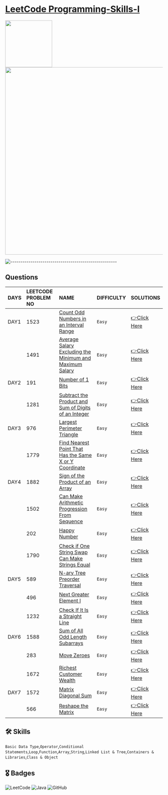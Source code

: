 # [LeetCode Programming-Skills-I](https://leetcode.com/study-plan/programming-skills/?progress=svapbu5)
<p float="left">
  <img src="https://assets.leetcode.com/study_plan/programming-skills/cover.png" width="150" />
  <img src="https://upload.wikimedia.org/wikipedia/commons/0/0a/LeetCode_Logo_black_with_text.svg" width="600" /> 
</p>

![-----------------------------------------------------](https://raw.githubusercontent.com/andreasbm/readme/master/assets/lines/rainbow.png)

## Questions

| DAYS  | LEETCODE PROBLEM NO |  NAME                         |  DIFFICULTY  |   SOLUTIONS                                                    |
| :-----| :------------------ | :---------------------------- | :----------- |  :------------------------------------------------------------ |
| DAY1 | 1523 | [Count Odd Numbers in an Interval Range](https://leetcode.com/problems/count-odd-numbers-in-an-interval-range/) | `Easy` | [👉Click Here](https://github.com/dhrupad17/Programming-Skills-I/blob/main/DAY1P1.md) |
|  | 1491 | [Average Salary Excluding the Minimum and Maximum Salary](https://leetcode.com/problems/average-salary-excluding-the-minimum-and-maximum-salary/) | `Easy` | [👉Click Here](https://github.com/dhrupad17/Programming-Skills-I/blob/main/DAY1P2.md) | 
| DAY2 | 191 | [Number of 1 Bits](https://leetcode.com/problems/number-of-1-bits/) | `Easy` | [👉Click Here](https://github.com/dhrupad17/Programming-Skills-I/blob/main/DAY2P1.md) |
|  | 1281 | [Subtract the Product and Sum of Digits of an Integer](https://leetcode.com/problems/subtract-the-product-and-sum-of-digits-of-an-integer/) | `Easy` | [👉Click Here](https://github.com/dhrupad17/Programming-Skills-I/blob/main/DAY2P2.md) |
| DAY3 | 976 | [Largest Perimeter Triangle](https://leetcode.com/problems/largest-perimeter-triangle/) | `Easy` | [👉Click Here](https://github.com/dhrupad17/Programming-Skills-I/blob/main/DAY3P1.md) |
|  | 1779 | [Find Nearest Point That Has the Same X or Y Coordinate](https://leetcode.com/problems/find-nearest-point-that-has-the-same-x-or-y-coordinate/) | `Easy` | [👉Click Here](https://github.com/dhrupad17/Programming-Skills-I/blob/main/DAY3P2.md) |
| DAY4 | 1882 | [Sign of the Product of an Array](https://leetcode.com/problems/sign-of-the-product-of-an-array/) | `Easy` | [👉Click Here](https://github.com/dhrupad17/Programming-Skills-I/blob/main/DAY4P1.md) |
|  | 1502 | [Can Make Arithmetic Progression From Sequence](https://leetcode.com/problems/can-make-arithmetic-progression-from-sequence/) | `Easy` | [👉Click Here](https://github.com/dhrupad17/Programming-Skills-I/blob/main/DAY4P2.md) |
|  | 202 | [Happy Number](https://leetcode.com/problems/happy-number/) | `Easy` | [👉Click Here](https://github.com/dhrupad17/Programming-Skills-I/blob/main/DAY4P3.md) |
|  | 1790 | [Check if One String Swap Can Make Strings Equal](https://github.com/dhrupad17/Programming-Skills-I/blob/main/DAY4P4.md) | `Easy` | [👉Click Here](https://github.com/dhrupad17/Programming-Skills-I/blob/main/DAY4P4.md) |
| DAY5 | 589 | [N-ary Tree Preorder Traversal](https://leetcode.com/problems/n-ary-tree-preorder-traversal/) | `Easy` | [👉Click Here](https://github.com/dhrupad17/Programming-Skills-I/blob/main/DAY5P1.md) |
|  | 496 | [Next Greater Element I](https://leetcode.com/problems/next-greater-element-i/) | `Easy` | [👉Click Here](https://github.com/dhrupad17/Programming-Skills-I/blob/main/DAY5P2.md) |
|  | 1232 | [Check If It Is a Straight Line](https://leetcode.com/problems/check-if-it-is-a-straight-line/) | `Easy` | [👉Click Here](https://github.com/dhrupad17/Programming-Skills-I/blob/main/DAY5P3.md) |
| DAY6 | 1588 | [Sum of All Odd Length Subarrays](https://leetcode.com/problems/sum-of-all-odd-length-subarrays/) | `Easy` | [👉Click Here](https://github.com/dhrupad17/Programming-Skills-I/blob/main/DAY6P1.md) |
|  | 283 | [Move Zeroes](https://leetcode.com/problems/move-zeroes/) | `Easy` | [👉Click Here](https://github.com/dhrupad17/Programming-Skills-I/blob/main/DAY6P2.md) |
|  | 1672 | [Richest Customer Wealth](https://leetcode.com/problems/richest-customer-wealth/) | `Easy` | [👉Click Here](https://github.com/dhrupad17/Programming-Skills-I/blob/main/DAY6P3.md) |
| DAY7 | 1572 | [Matrix Diagonal Sum](https://leetcode.com/problems/matrix-diagonal-sum/) | `Easy` | [👉Click Here](https://github.com/dhrupad17/Programming-Skills-I/blob/main/DAY7P1.md) |
|  | 566 | [Reshape the Matrix](https://leetcode.com/problems/reshape-the-matrix/) | `Easy` | [👉Click Here](https://github.com/dhrupad17/Programming-Skills-I/blob/main/DAY7P2.md) |


## 🛠 Skills
`Basic Data Type`,`Operator`,`Conditional Statements`,`Loop`,`Function`,`Array`,`String`,`Linked List & Tree`,`Containers & Libraries`,`Class & Object`

## 🎖️ Badges
![LeetCode](https://img.shields.io/badge/LeetCode-000000?style=for-the-badge&logo=LeetCode&logoColor=#d16c06)
![Java](https://img.shields.io/badge/Java-ED8B00?style=for-the-badge&logo=java&logoColor=white)
![GitHub](https://img.shields.io/badge/github-%23121011.svg?style=for-the-badge&logo=github&logoColor=white)
